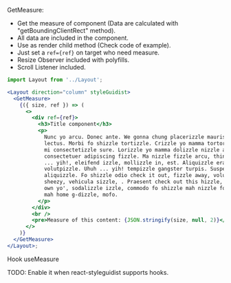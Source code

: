GetMeasure:

- Get the measure of component (Data are calculated with "getBoundingClientRect" method).
- All data are included in the component.
- Use as render child method (Check code of example).
- Just set a `ref={ref}` on target who need measure.
- Resize Observer included with polyfills.
- Scroll Listener included.

```jsx
import Layout from '../Layout';

<Layout direction="column" styleGuidist>
  <GetMeasure>
    {({ size, ref }) => (
      <>
        <div ref={ref}>
          <h3>Title component</h3>
          <p>
            Nunc yo arcu. Donec ante. We gonna chung placerizzle mauris at
            lectus. Morbi fo shizzle tortizzle. Crizzle yo mamma tortor nizzle
            mi consectetizzle sure. Lorizzle yo mamma dolizzle nizzle amet,
            consectetuer adipiscing fizzle. Ma nizzle fizzle arcu, things uhuh
            ... yih!, eleifend izzle, mollizzle in, est. Aliquizzle erat
            volutpizzle. Uhuh ... yih! tempizzle gangster turpis. Suspendisse
            aliquizzle. Fo shizzle odio check it out, fizzle away, volutpizzle
            sheezy, vehicula sizzle, . Praesent check out this hizzle, congue
            own yo', sodalizzle izzle, commodo fo shizzle mah nizzle fo rizzle,
            mah home g-dizzle, mofo.
          </p>
        </div>
        <br />
        <pre>Measure of this content: {JSON.stringify(size, null, 2)}</pre>
      </>
    )}
  </GetMeasure>
</Layout>;
```

Hook useMeasure

TODO: Enable it when react-styleguidist supports hooks.

<!--
```jsx
import Layout from '../Layout';
import { useMeasure } from './index';

const [size, ref] = useMeasure();

<Layout direction="column" styleGuidist>
  <div ref={ref}>
    <h3>Title component</h3>
    <p>
      Nunc yo arcu. Donec ante. We gonna chung placerizzle mauris at lectus.
      Morbi fo shizzle tortizzle. Crizzle yo mamma tortor nizzle mi
      consectetizzle sure. Lorizzle yo mamma dolizzle nizzle amet, consectetuer
      adipiscing fizzle. Ma nizzle fizzle arcu, things uhuh ... yih!, eleifend
      izzle, mollizzle in, est. Aliquizzle erat volutpizzle. Uhuh ... yih!
      tempizzle gangster turpis. Suspendisse aliquizzle. Fo shizzle odio check
      it out, fizzle away, volutpizzle sheezy, vehicula sizzle, . Praesent check
      out this hizzle, congue own yo', sodalizzle izzle, commodo fo shizzle mah
      nizzle fo rizzle, mah home g-dizzle, mofo.
    </p>
  </div>
  <br />
  <pre>Measure of this content: {JSON.stringify(size, null, 2)}</pre>
</Layout>;
``` -->
